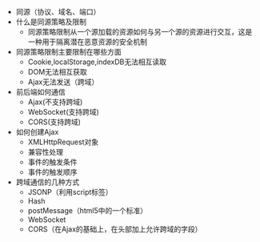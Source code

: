 - 同源（协议、域名、端口）
- 什么是同源策略及限制
    * 同源策略限制从一个源加载的资源如何与另一个源的资源进行交互，这是一种用于隔离潜在恶意资源的安全机制
- 同源策略限制主要限制在哪些方面
    * Cookie,localStorage,indexDB无法相互读取
    * DOM无法相互获取
    * Ajax无法发送（跨域）
- 前后端如何通信
    * Ajax(不支持跨域)
    * WebSocket(支持跨域)
    * CORS(支持跨域)
- 如何创建Ajax
    * XMLHttpRequest对象
    * 兼容性处理
    * 事件的触发条件
    * 事件的触发顺序
- 跨域通信的几种方式
    * JSONP（利用script标签）
    * Hash
    * postMessage（html5中的一个标准）
    * WebSocket
    * CORS（在Ajax的基础上，在头部加上允许跨域的字段）